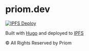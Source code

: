 # priom.dev

[![IPFS Deploy](https://github.com/priom/priom.dev/actions/workflows/ipfs-deploy.yml/badge.svg?branch=main)](https://github.com/priom/priom.dev/actions/workflows/ipfs-deploy.yml)

Built with [Hugo](https://gohugo.io/) and deployed to [IPFS](http://ipfs.io/)

© All Rights Reserved by Priom